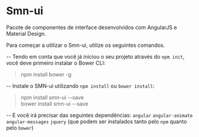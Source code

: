 # Smn-ui

Pacote de componentes de interface desenvolvidos com AngularJS e Material Design.

Para começar a utilizar o Smn-ui, utilize os seguintes comandos.

-- Tendo em conta que você já iniciou o seu projeto através do `npm init`, você deve primeiro instalar o Bower CLI:

>npm install bower -g

-- Instale o SMN-ui utilizando `npm install` ou `bower install`:

>npm install smn-ui --save
<br>bower install smn-ui --save

-- E você irá precisar das seguintes dependências: `angular` `angular-animate` `angular-messages` `jquery` (que podem ser instalados tanto pelo `npm` quanto pelo `bower`)
